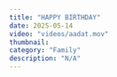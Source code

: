 ```yaml
---
title: "HAPPY BIRTHDAY"
date: 2025-05-14
video: "videos/aadat.mov"
thumbnail: 
category: "Family"
description: "N/A"
---
```



